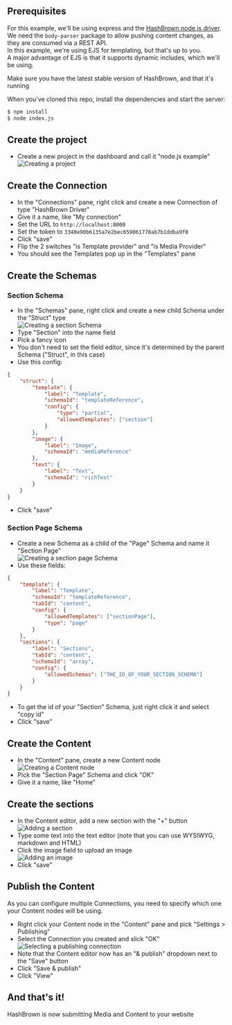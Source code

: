 ## Prerequisites
For this example, we'll be using express and the [HashBrown node.js driver](https://github.com/Putaitu/hashbrown-node-driver).  
We need the `body-parser` package to allow pushing content changes, as they are consumed via a REST API.  
In this example, we're using EJS for templating, but that's up to you.  
A major advantage of EJS is that it supports dynamic includes, which we'll be using.

Make sure you have the latest stable version of HashBrown, and that it's running

When you've cloned this repo, install the dependencies and start the server:
```bash
$ npm install
$ node index.js
```

## Create the project
- Create a new project in the dashboard and call it "node.js example"  
![Creating a project](_readme/create-project.png)

## Create the Connection
- In the "Connections" pane, right click and create a new Connection of type "HashBrown Driver"
- Give it a name, like "My connection"
- Set the URL to `http://localhost:8000`
- Set the token to `3340e90b6135a7e2bec659061778ab7b1ddba9f0`
- Click "save"
- Flip the 2 switches "is Template provider" and "is Media Provider"
- You should see the Templates pop up in the "Templates" pane

## Create the Schemas
### Section Schema
- In the "Schemas" pane, right click and create a new child Schema under the "Struct" type  
![Creating a section Schema](_readme/create-section-schema.png)
- Type "Section" into the name field
- Pick a fancy icon
- You don't need to set the field editor, since it's determined by the parent Schema ("Struct", in this case)
- Use this config:
```json
{
    "struct": {
        "template": {
            "label": "Template",
            "schemaId": "templateReference",
            "config": {
                "type": "partial",
                "allowedTemplates": ["section"]
            }
        },
        "image": {
            "label": "Image",
            "schemaId": "mediaReference"
        },
        "text": {
            "label": "Text",
            "schemaId": "richText"
        }
    }
}
```
- Click "save"

### Section Page Schema
- Create a new Schema as a child of the "Page" Schema and name it "Section Page"  
![Creating a section page Schema](_readme/create-section-page-schema.png)
- Use these fields:
```json
{
    "template": {
        "label": "Template",
        "schemaId": "templateReference",
        "tabId": "content",
        "config": {
            "allowedTemplates": ["sectionPage"],
            "type": "page"
        }
    },
    "sections": {
        "label": "Sections",
        "tabId": "content",
        "schemaId": "array",
        "config": {
            "allowedSchemas": ["THE_ID_OF_YOUR_SECTION_SCHEMA"]
        }
    }
}
```
- To get the id of your "Section" Schema, just right click it and select "copy id"
- Click "save"

## Create the Content
- In the "Content" pane, create a new Content node  
![Creating a Content node](_readme/create-content.png)
- Pick the "Section Page" Schema and click "OK"
- Give it a name, like "Home"

## Create the sections
- In the Content editor, add a new section with the "+" button  
![Adding a section](_readme/add-section.png)
- Type some text into the text editor (note that you can use WYSIWYG, markdown and HTML)
- Click the image field to upload an image  
![Adding an image](_readme/add-image.png)
- Click "save"

## Publish the Content
As you can configure multiple Connections, you need to specify which one your Content nodes will be using.
- Right click your Content node in the "Content" pane and pick "Settings > Publishing"
- Select the Connection you created and slick "OK"  
![Selecting a publishing connection](_readme/select-connection.png)
- Note that the Content editor now has an "& publish" dropdown next to the "Save" button
- Click "Save & publish"
- Click "View"

## And that's it!
HashBrown is now submitting Media and Content to your website
